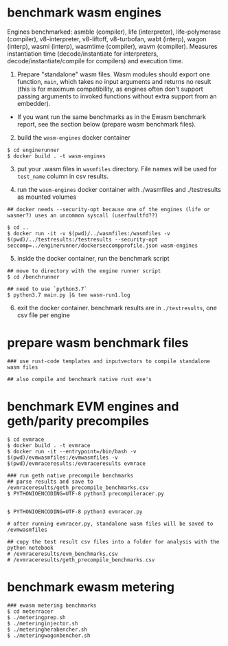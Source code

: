 
# benchmark wasm engines

Engines benchmarked: asmble (compiler), life (interpreter), life-polymerase (compiler), v8-interpreter, v8-liftoff, v8-turbofan, wabt (interp), wagon (interp), wasmi (interp), wasmtime (compiler), wavm (compiler). Measures instantiation time (decode/instantiate for interpreters, decode/instantiate/compile for compilers) and execution time.

1. Prepare "standalone" wasm files. Wasm modules should export one function, `main`, which takes no input arguments and returns no result (this is for maximum compatibility, as engines often don't support passing arguments to invoked functions without extra support from an embedder).
  * If you want run the same benchmarks as in the Ewasm benchmark report, see the section below (prepare wasm benchmark files).

2. build the `wasm-engines` docker container

```
$ cd enginerunner
$ docker build . -t wasm-engines
```

3. put your .wasm files in `wasmfiles` directory. File names will be used for `test_name` column in csv results.

4. run the `wasm-engines` docker container with ./wasmfiles and ./testresults as mounted volumes

```
## docker needs --security-opt because one of the engines (life or wasmer?) uses an uncommon syscall (userfaultfd??)

$ cd ..
$ docker run -it -v $(pwd)/../wasmfiles:/wasmfiles -v $(pwd)/../testresults:/testresults --security-opt seccomp=../enginerunner/dockerseccompprofile.json wasm-engines
```

5. inside the docker container, run the benchmark script

```
## move to directory with the engine runner script
$ cd /benchrunner

## need to use `python3.7`
$ python3.7 main.py |& tee wasm-run1.log
```

6. exit the docker container. benchmark results are in `./testresults`, one csv file per engine



# prepare wasm benchmark files
```
### use rust-code templates and inputvectors to compile standalone wasm files

## also compile and benchmark native rust exe's

```

# benchmark EVM engines and geth/parity precompiles
```
$ cd evmrace
$ docker build . -t evmrace
$ docker run -it --entrypoint=/bin/bash -v $(pwd)/evmwasmfiles:/evmwasmfiles -v $(pwd)/evmraceresults:/evmraceresults evmrace

### run geth native precompile benchmarks
## parse results and save to /evmraceresults/geth_precompile_benchmarks.csv
$ PYTHONIOENCODING=UTF-8 python3 precompileracer.py


$ PYTHONIOENCODING=UTF-8 python3 evmracer.py

# after running evmracer.py, standalone wasm files will be saved to /evmwasmfiles

## copy the test result csv files into a folder for analysis with the python notebook
# /evmraceresults/evm_benchmarks.csv
# /evmraceresults/geth_precompile_benchmarks.csv
```

# benchmark ewasm metering
```
### ewasm metering benchmarks
$ cd meterracer
$ ./meteringprep.sh
$ ./meteringinjector.sh
$ ./meteringherabencher.sh
$ ./meteringwagonbencher.sh
```


